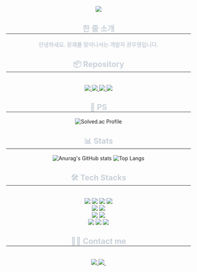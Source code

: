 <div align="center">
    <img src="https://capsule-render.vercel.app/api?type=venom&height=200&text=I%20am%20Wooyoung%20Kwon.&fontSize=70&color=0:8871e5,100:b678c4&stroke=b678c4" />
</div>

<div align="center">
    <h2 style="border-bottom: 1px solid #21262d; color: #c9d1d9;">한 줄 소개</h2>
    <div style="font-weight: 700; font-size: 15px; text-align: center; color: #c9d1d9;">안녕하세요. 문제를 찾아나서는 개발자 권우영입니다.</div>
</div>

<div align="center">
    <h2 style="border-bottom: 1px solid #21262d; color: #c9d1d9;">📦 Repository</h2>
    <br />
    <div style="margin: 0 auto; text-align: center;" align="center">
        <a href="https://github.com/Trend-Now/Back-end">
            <img src="https://github-readme-stats.vercel.app/api/pin/?username=Trend-Now&repo=Back-end&theme=prussian">
        </a>
        <a href="https://github.com/WooyoungKwon/Baekjoon">
          <img src="https://github-readme-stats.vercel.app/api/pin/?username=WooyoungKwon&repo=Baekjoon&theme=vue-dark">
        </a>
        <a href="https://github.com/K-Software-BootCamp/2023KEB_Murado-Ssul-Ja">
            <img src="https://github-readme-stats.vercel.app/api/pin/?username=K-Software-BootCamp&repo=2023KEB_Murado-Ssul-Ja&theme=tokyonight">
        </a>
        <a href="https://github.com/kimsr0429/DDBB">
            <img src="https://github-readme-stats.vercel.app/api/pin/?username=kimsr0429&repo=DDBB&theme=synthwave">
        </a>
    </div>
</div>

<div align="center">
    <h2 style="border-bottom: 1px solid #21262d; color: #c9d1d9;">🔑 PS</h2>
    <div align="center">
        <img src="http://mazassumnida.wtf/api/v2/generate_badge?boj=rnjsdndud00" alt="Solved.ac Profile">
    </div>
</div>

<div align="center">
    <h2 style="border-bottom: 1px solid #21262d; color: #c9d1d9;">📊 Stats</h2>
    <div align="center">
        <img src="https://github-readme-stats.vercel.app/api?username=WooyoungKwon&theme=one_dark_pro&show_icons=true" alt="Anurag's GitHub stats" />
        <img src="https://github-readme-stats.vercel.app/api/top-langs/?username=WooyoungKwon&cache_seconds=0&theme=one_dark_pro" alt="Top Langs">
    </div>
</div>

<div align="center">
    <h2 style="border-bottom: 1px solid #21262d; color: #c9d1d9;">🛠️ Tech Stacks</h2>
    <br />
    <div style="margin: 0 auto; text-align: center;" align="center">
        <img src="https://img.shields.io/badge/Java-007396?style=flat-square&logo=Java&logoColor=white">
        <img src="https://img.shields.io/badge/Python-3776AB?style=flat-square&logo=Python&logoColor=white">
        <img src="https://img.shields.io/badge/MySQL-4479A1?style=flat-square&logo=MySQL&logoColor=white">
        <img src="https://img.shields.io/badge/HTML5-E34F26?style=flat-square&logo=HTML5&logoColor=white">
        <br />
        <img src="https://img.shields.io/badge/Spring-6DB33F?style=flat-square&logo=Spring&logoColor=white">
        <img src="https://img.shields.io/badge/Docker-2496ED?style=flat-square&logo=Docker&logoColor=white">
        <br />
        <img src="https://img.shields.io/badge/Amazon AWS-232F3E?style=flat-square&logo=amazonaws&logoColor=white">
        <img src="https://img.shields.io/badge/Amazon S3-569A31?style=flat-square&logo=amazons3&logoColor=white">
        <br />
        <img src="https://img.shields.io/badge/Notion-F24E1E?style=flat-square&logo=Notion&logoColor=white">
        <img src="https://img.shields.io/badge/Figma-F24E1E?style=flat-square&logo=Figma&logoColor=white">
        <img src="https://img.shields.io/badge/Git-F05032?style=flat-square&logo=Git&logoColor=white">
        <br />
    </div>
</div>

<div align="center">
    <h2 style="border-bottom: 1px solid #21262d; color: #c9d1d9;">🧑‍💻 Contact me</h2>
    <br />
    <div align="center">
        <a href="mailto:rnjsdndud0091@gmail.com">
            <img src="https://img.shields.io/badge/Gmail-EA4335?style=flat-square&logo=Gmail&logoColor=white&link=mailto:rnjsdndud0091@gmail.com">
        </a>
        <a href="https://kwyjjang.tistory.com">
            <img src="https://img.shields.io/badge/Tistory-000000?style=flat-square&logo=Tistory&logoColor=white&link=https://kwyjjang.tistory.com">
        </a>
        <a href="https://myhits.vercel.app"><img src="https://myhits.vercel.app/api/hit/https%3A%2F%2Fgithub.com%2FWooyoungKwon%2FWooyoungKwon?color=blue&label=&size=small" alt="" /></a>
    </div>
    <br />
</div>
